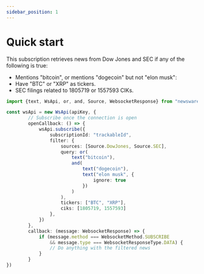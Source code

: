 ```yaml
---
sidebar_position: 1
---
```


# Quick start

This subscription retrieves news from Dow Jones and SEC if any of the following is true: 

* Mentions "bitcoin", or mentions "dogecoin" but not "elon musk":
* Have "BTC" or "XRP" as tickers.
* SEC filings related to 1805719 or 1557593 CIKs.

```typescript
import {text, WsApi, or, and, Source, WebsocketResponse} from "newsware";

const wsApi = new WsApi(apiKey, {
        // Subscribe once the connection is open
        openCallback: () => {
            wsApi.subscribe({
                subscriptionId: "trackableId",
                filter: {
                    sources: [Source.DowJones, Source.SEC],
                    query: or(
                        text("bitcoin"),
                        and(
                            text("dogecoin"),
                            text("elon musk", {
                                ignore: true
                            })
                        )
                    ),
                    tickers: ["BTC", "XRP"],
                    ciks: [1805719, 1557593]
                },
            })
        },
        callback: (message: WebsocketResponse) => {
            if (message.method === WebsocketMethod.SUBSCRIBE 
                && message.type === WebsocketResponseType.DATA) {
                // Do anything with the filtered news
            }
        }
})
